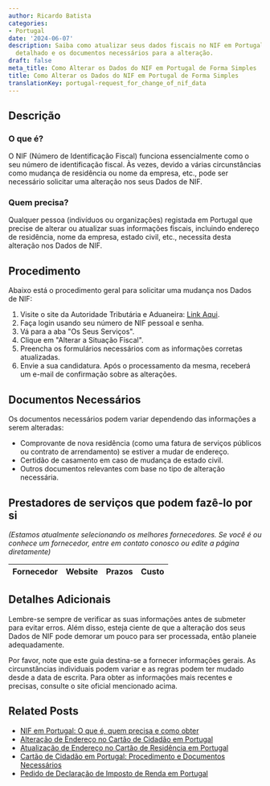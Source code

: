 ```yaml
---
author: Ricardo Batista
categories:
- Portugal
date: '2024-06-07'
description: Saiba como atualizar seus dados fiscais no NIF em Portugal. Veja o procedimento
  detalhado e os documentos necessários para a alteração.
draft: false
meta_title: Como Alterar os Dados do NIF em Portugal de Forma Simples
title: Como Alterar os Dados do NIF em Portugal de Forma Simples
translationKey: portugal-request_for_change_of_nif_data
---
```



## Descrição
### O que é?
O NIF (Número de Identificação Fiscal) funciona essencialmente como o seu número de identificação fiscal. Às vezes, devido a várias circunstâncias como mudança de residência ou nome da empresa, etc., pode ser necessário solicitar uma alteração nos seus Dados de NIF.

### Quem precisa?
Qualquer pessoa (indivíduos ou organizações) registada em Portugal que precise de alterar ou atualizar suas informações fiscais, incluindo endereço de residência, nome da empresa, estado civil, etc., necessita desta alteração nos Dados de NIF.

## Procedimento
Abaixo está o procedimento geral para solicitar uma mudança nos Dados de NIF:
1. Visite o site da Autoridade Tributária e Aduaneira: [Link Aqui](https://www.portaldasfinancas.gov.pt/).
2. Faça login usando seu número de NIF pessoal e senha.
3. Vá para a aba "Os Seus Serviços".
4. Clique em "Alterar a Situação Fiscal".
5. Preencha os formulários necessários com as informações corretas atualizadas.
6. Envie a sua candidatura. Após o processamento da mesma, receberá um e-mail de confirmação sobre as alterações.

## Documentos Necessários
Os documentos necessários podem variar dependendo das informações a serem alteradas:
- Comprovante de nova residência (como uma fatura de serviços públicos ou contrato de arrendamento) se estiver a mudar de endereço.
- Certidão de casamento em caso de mudança de estado civil.
- Outros documentos relevantes com base no tipo de alteração necessária.

## Prestadores de serviços que podem fazê-lo por si
_(Estamos atualmente selecionando os melhores fornecedores. Se você é ou conhece um fornecedor, entre em contato conosco ou edite a página diretamente)_

| Fornecedor      |     Website     |     Prazos       |       Custo      |
| :-------------: | :-------------: |  :-------------: | :-------------: |

## Detalhes Adicionais
Lembre-se sempre de verificar as suas informações antes de submeter para evitar erros. Além disso, esteja ciente de que a alteração dos seus Dados de NIF pode demorar um pouco para ser processada, então planeie adequadamente.

Por favor, note que este guia destina-se a fornecer informações gerais. As circunstâncias individuais podem variar e as regras podem ter mudado desde a data de escrita. Para obter as informações mais recentes e precisas, consulte o site oficial mencionado acima.


## Related Posts

- [NIF em Portugal: O que é, quem precisa e como obter](https://tramitit.com/pt/guides/portugal/pedido_de_numero_de_identificacao_fiscal_(nif)/)
- [Alteração de Endereço no Cartão de Cidadão em Portugal](https://tramitit.com/pt/guides/portugal/alteracao_de_morada_no_cartao_de_cidadao/)
- [Atualização de Endereço no Cartão de Residência em Portugal](https://tramitit.com/pt/guides/portugal/alteracao_de_morada_do_titulo_de_residencia/)
- [Cartão de Cidadão em Portugal: Procedimento e Documentos Necessários](https://tramitit.com/pt/guides/portugal/pedido_de_cartao_de_cidadao/)
- [Pedido de Declaração de Imposto de Renda em Portugal](https://tramitit.com/pt/guides/portugal/pedido_de_declaracao_de_irs/)